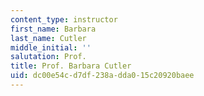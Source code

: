 ```yaml
---
content_type: instructor
first_name: Barbara
last_name: Cutler
middle_initial: ''
salutation: Prof.
title: Prof. Barbara Cutler
uid: dc00e54c-d7df-238a-dda0-15c20920baee
---
```

